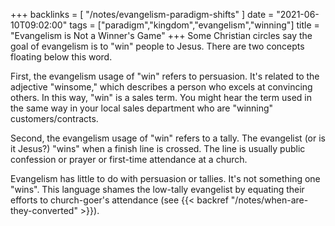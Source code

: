 +++
backlinks = [
    "/notes/evangelism-paradigm-shifts"
]
date = "2021-06-10T09:02:00"
tags = ["paradigm","kingdom","evangelism","winning"]
title = "Evangelism is Not a Winner's Game"
+++
Some Christian circles say the goal of evangelism is to "win" people to Jesus. There are two concepts floating below this word.

First, the evangelism usage of "win" refers to persuasion. It's related to the adjective "winsome," which describes a person who excels at convincing others. In this way, "win" is a sales term. You might hear the term used in the same way in your local sales department who are "winning" customers/contracts.

Second, the evangelism usage of "win" refers to a tally. The evangelist (or is it Jesus?) "wins" when a finish line is crossed. The line is usually public confession or prayer or first-time attendance at a church.

Evangelism has little to do with persuasion or tallies. It's not something one "wins". This language shames the low-tally evangelist by equating their efforts to church-goer's attendance (see {{< backref "/notes/when-are-they-converted" >}}).
